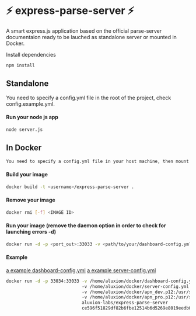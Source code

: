 # :zap: express-parse-server :zap:
A smart express.js application based on the official parse-server documentaion ready to be lauched as standalone server or mounted in Docker.

Install dependencies 
```sh
npm install
```

## Standalone
You need to specify a config.yml file in the root of the project, check config.example.yml.

#### Run your node js app
```sh
node server.js
```

## In Docker
```sh
You need to specify a config.yml file in your host machine, then mount it when launching the container, check config.example.yml.
```
#### Build your image
```sh
docker build -t <username>/express-parse-server .
```
#### Remove your image
```sh
docker rmi [-f] <IMAGE ID>
```
#### Run your image (remove the daemon option in order to check for launching errors -d)
```sh
docker run -d -p <port_out>:33033 -v <path/to/your/dashboard-config.yml>:/usr/src/app/dashboard-config.yml -v <path/to/your/server-config.yml>:/usr/src/app/server-config.yml <username>/express-parse-server
```

#### Example

[a example dashboard-config.yml](https://github.com/aluxion-labs/express-parse-server/blob/master/dashboard-config.example.yml)
[a example server-config.yml](https://github.com/aluxion-labs/express-parse-server/blob/master/server-config.example.yml)

```sh
docker run -d -p 33034:33033 -v /home/aluxion/docker/dashboard-config.yml:/usr/src/app/dashboard-config.yml 
                             -v /home/aluxion/docker/server-config.yml:/usr/src/app/server-config.yml 
                             -v /home/aluxion/docker/apn_dev.p12:/usr/src/app/apn_dev.p12 
                             -v /home/aluxion/docker/apn_pro.p12:/usr/src/app/apn_pro.p12  
                             aluxion-labs/express-parse-server
                             ce596f51829df82b6fbe12514b6d5269e8019eedb00cc60d1176d4e54f62a653
```
